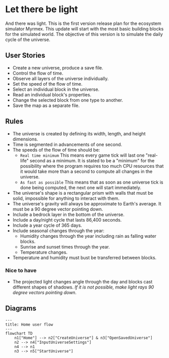 # Let there be light
And there was light. This is the first version release plan for the ecosystem simulator Myrmex. This update will start with the most basic building blocks for the simulated world. The objective of this version is to simulate the daily cycle of the universe.

## User Stories
- Create a new universe, produce a save file.
- Control the flow of time.
- Observe all layers of the universe individually.
- Set the speed of the flow of time.
- Select an individual block in the universe.
- Read an individual block's properties.
- Change the selected block from one type to another.
- Save the map as a separate file.

## Rules
- The universe is created by defining its width, length, and height dimensions.
- Time is segmented in advancements of one second. 
- The speeds of the flow of time should be:
	- `Real time minimum` This means every game tick will last one "real-life" second as a minimum. It is stated to be a "minimum" for the possibility where the program requires too much CPU resources that it would take more than a second to compute all changes in the universe.
	- `As fast as possible` This means that as soon as one universe tick is done being computed, the next one will start immediately.
- The universe's shape is a rectangular prism with walls that must be solid, impossible for anything to interact with them.
- The universe's gravity will always be approximate to Earth's average. It must be a 90 degree vector pointing down.
- Include a bedrock layer in the bottom of the universe.
- Include a day/night cycle that lasts 86,400 seconds.
- Include a year cycle of 365 days.
- Include seasonal changes through the year:
	- Humidity changes through the year including rain as falling water blocks.
	- Sunrise and sunset times through the year.
	- Temperature changes.
- Temperature and humidity must bust be transferred between blocks.

### Nice to have
- The projected light changes angle through the day and blocks cast different shapes of shadows. *If it is not possible, make light rays 90 degree vectors pointing down.*

## Diagrams
```mermaid
---
title: Home user flow
---
flowchart TD
	n1["Home"] --> n2["CreateUniverse"] & n3["OpenSavedUniverse"]
	n2 --> n4["InputUniverseSettings"]
	n4 --> n1
	n3 --> n5["StartUniverse"]
```